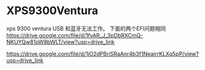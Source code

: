 # XPS9300Ventura
xps 9300 ventura USB 和蓝牙无法工作。
下面的两个EFI问题相同
https://drive.google.com/file/d/1fvAR_J_3pDbRXCmQ-NKUYQw81oW8bWLT/view?usp=drive_link

https://drive.google.com/file/d/1jO2dPBriSRaAnr4b3f1NeairrKLXq5pP/view?usp=drive_link
